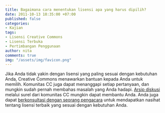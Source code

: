 ```yaml
---
title: Bagaimana cara menentukan lisensi apa yang harus dipilih?
date: 2011-10-13 18:35:00 +07:00
published: false
categories:
- Kajian
tags:
- Lisensi Creative Commons
- Lisensi Terbuka
- Pertimbangan Penggunaan
author: nita
comments: true
img: "/assets/img/favicon.png"
---
```


Jika Anda tidak yakin dengan lisensi yang paling sesuai dengan kebutuhan Anda, Creative Commons menawarkan bantuan kepada Anda untuk memilih. Komunitas CC juga dapat menanggapi setiap pertanyaan, dan mungkin sudah pernah membahas masalah yang Anda hadapi. [Arsip diskusi](http://creativecommons.org/discuss) melalui surel dari komunitas CC mungkin dapat membantu Anda. Anda juga dapat [berkonsultasi dengan seorang pengacara](http://creativecommons.or.id/faq/#Dapatkah_CC_memberikan_nasihat_hukum_tentang_lisensi_atau_alat_lainnya.2C_atau_membantu_penegakan_lisensi_CC.3F) untuk mendapatkan nasihat tentang lisensi terbaik yang sesuai dengan kebutuhan Anda.
